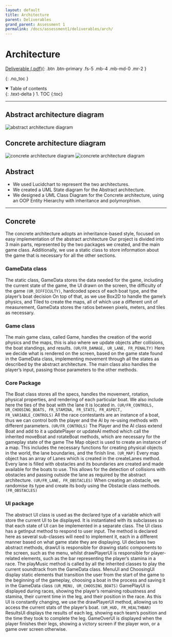```yaml
---
layout: default
title: Architecture
parent: Deliverables
grand_parent: Assessment 1
permalink: /docs/assessment1/deliverables/arch/
---
```


# Architecture

[Deliverable (.pdf)](/Assessment2/docs/assets/assessment1/deliverables/Arch1.pdf){: .btn .btn-primary .fs-5 .mb-4 .mb-md-0 .mr-2 }

{: .no_toc }

<details open markdown="block">
  <summary>
    Table of contents
  </summary>
  {: .text-delta }
1. TOC
{:toc}
</details>

---
## Abstract architecture diagram

![abstract architecture diagram](/Assessment2/docs//assets/assessment1/static/arch/ab.png "Abstract architecture diagram")

## Concrete architecture diagram

![concrete architecture diagram](/Assessment2/docs/assets/assessment1/static/arch/con1.png "Concrete architecture diagram")
![concrete architecture diagram](/Assessment2/docs/assets/assessment1/static/arch/con2.png "Concrete architecture diagram")


## Abstract

* We used Lucidchart to represent the two architectures.
* We created a UML State diagram for the Abstract architecture.
* We designed a UML Class Diagram for the Concrete architecture, using an OOP Entity Hierarchy with inheritance and polymorphism.


---

## Concrete

The concrete architecture adopts an inheritance-based style, focused on easy implementation of the abstract architecture
Our project is divided into 3 main parts, represented by the two packages we created, and the main game class. Additionally, we use a static class to store information about the game that is necessary for all the other sections.

### GameData class
The static class, GameData stores the data needed for the game, including the current state of the game, the UI drawn on the screen, the difficulty of the game `(UR_DIFFICULTY)`, hardcoded specs of each boat type, and the player’s boat decision
On top of that, as we use Box2D to handle the game’s physics, and Tiled to create the maps, all of which use a different unit of measurement, GameData stores the ratios between pixels, meters, and tiles as necessary.

### Game class
The main game class, called Game, handles the creation of the world physics and the maps, this is also where we update objects after collisions, the boat standings, and results. `(UR/FR_DAMAGE, UR_LANE, FR_PENALTY)`
Here we decide what is rendered on the screen, based on the game state found in the GameData class, implementing movement through all the states as described by the abstract architecture.
The main class also handles the player’s input, passing those parameters to the other methods.

### Core Package
The Boat class stores all the specs, handles the movement, rotation, physical properties, and rendering of each particular boat. We also include here the ties of the boat with the lane it is located in. `(UR/FR_CONTROLS, UR_CHOOSING_BOATS, FR_STAMINA, FR_STATS, FR_ASPECT, FR_VARIABLE_CONTROLS)`
All the race contestants are an instance of a boat, thus we can control both the player and the AI by re-using methods with different parameters. `(UR/FR_CONTROLS)`
The Player and the AI class extend Boat and add to it a updatePlayer or updateAI method which call the inherited moveBoat and rotateBoat methods, which are necessary for the gameplay state of the game
The Map object is used to create an instance of a map. This includes the necessary functions for creating physical objects in the world, the lane boundaries, and the finish line. `(UR_MAP)`
Every map object has an array of Lanes which is created in the createLanes method. Every lane is filled with obstacles and its boundaries are created and made available for the boats to use. This allows for the detection of collisions with obstacles and passing outside the lane as required by the abstract architecture. `(UR/FR_LANE, FR_OBSTACLES)`
When creating an obstacle, we randomise its type and create its body using the Obstacle class methods. `(FR_OBSTACLES)`

### UI package
The abstract UI class is used as the declared type of a variable which will store the current UI to be displayed. It is instantiated with its subclasses so that each state of UI can be implemented in a separate class.
The UI class has a getInput method to respond to user input. The method is declared here as several sub-classes will need to implement it, each in a different manner based on what game state they are displaying.
UI declares two abstract methods, drawUI is responsible for drawing static components to the screen, such as the menu, whilst drawPlayerUI is responsible for player-related elements, such as the bar representing the player’s stamina in a race.
The playMusic method is called by all the inherited classes to play the current soundtrack from the GameData class.
MenuUI and ChoosingUI display static elements that transition the user from the start of the game to the beginning of the gameplay, choosing a boat in the process and saving it in the GameData class `(UR_MENU, UR_CHOOSING_BOATS)`
GamePlayUI is displayed during races, showing the player’s remaining robustness and stamina, their current time in the leg, and their position in the race. As this UI is constantly changing, we use the drawPlayerUI method, allowing us to access the current stats of the player’s boat. `(UR_HUD, FR_HEALTHBAR)`
ResultsUI displays the results of each leg, showing each team’s position and the time they took to complete the leg.
GameOverUI is displayed when the player finishes their legs, showing a victory screen if the player won, or a game over screen otherwise.

